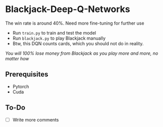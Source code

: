 # Blackjack-Deep-Q-Networks

The win rate is around 40%. Need more fine-tuning for further use

- Run `train.py` to train and test the model
- Run `blackjack.py` to play Blackjack manually
- Btw, this DQN counts cards, which you should not do in reality.

*You will 100% lose money from Blackjack as you play more and more, no matter how*

## Prerequisites
- Pytorch
- Cuda

## To-Do
- [ ] Write more comments
